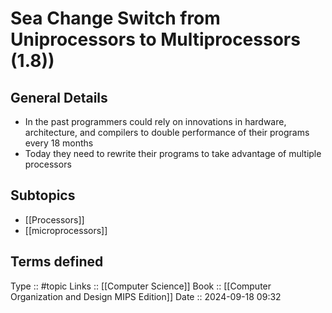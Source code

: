 # Sea Change Switch from Uniprocessors to Multiprocessors (1.8))

## General Details

- In the past programmers could rely on innovations in hardware, architecture, and compilers to double performance of their programs every 18 months
- Today they need to rewrite their programs to take advantage of multiple processors
## Subtopics

- [[Processors]]
- [[microprocessors]]
## Terms defined


Type :: #topic
Links :: [[Computer Science]]
Book :: [[Computer Organization and Design MIPS Edition]]
Date ::  2024-09-18 09:32